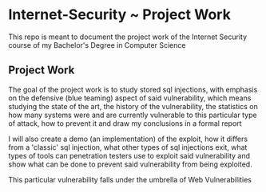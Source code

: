 # Internet-Security ~ Project Work

This repo is meant to document the project work of the Internet Security course of my Bachelor's Degree in Computer Science

## Project Work

The goal of the project work is to study stored sql injections, with emphasis on the defensive (blue teaming) aspect of said vulnerability, which means studying the state of the art, the history of the vulnerability, the statistics on how many systems were and are currently vulnerable to this particular type of attack, how to prevent it and draw my conclusions in a formal report

I will also create a demo (an implementation) of the exploit, how it differs from a 'classic' sql injection, what other types of sql injections exit, what types of tools can penetration testers use to exploit said vulnerability and show what can be done to prevent said vulnerability from being exploited.

This particular vulnerability falls under the umbrella of Web Vulnerabilities
